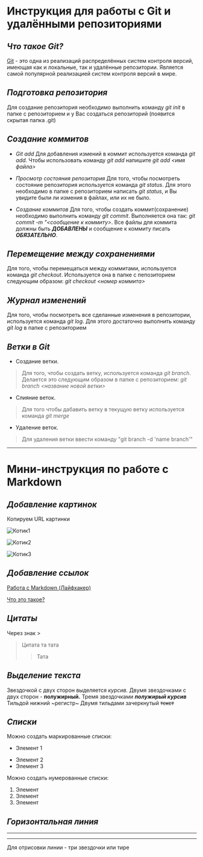 # **Инструкция для работы с Git и удалёнными репозиториями**

## *Что такое Git?*
[Git](https://ru.wikipedia.org/wiki/Git) - это одна из реализаций распределённых систем контроля версий, имеющая как и локальные, так и удалённые репозитории. Является самой популярной реализацией систем контроля версий в мире.
## *Подготовка репозитория*
Для создание репозитория необходимо выполнить команду *git init*  в папке с репозиторием и у Вас создаться репозиторий (появится скрытая папка .git)

## *Создание коммитов*

- *Git add*
Для добавления измений в коммит используется команда *git add*. Чтобы использовать команду *git add* напишите *git add <имя файла>*

- *Просмотр состояния репозитория*
Для того, чтобы посмотреть состояние репозитория используется команда *git status*. Для этого необходимо в папке с репозиторием написать *git status*, и Вы увидите были ли измения в файлах, или их не было.

- *Создание коммитов*
Для того, чтобы создать коммит(сохранение) необходимо выполнить команду *git commit*. Выполняется она так: *git commit -m "<сообщение к коммиту>*. Все файлы для коммита должны быть ***ДОБАВЛЕНЫ*** и сообщение к коммиту писать ***ОБЯЗАТЕЛЬНО***.

## *Перемещение между сохранениями*
Для того, чтобы перемещаться между коммитами, используется команда *git checkout*. Используется она в папке с пепозиторием следующим образом: *git checkout <номер коммита>*

## *Журнал изменений*
Для того, чтобы посмотреть все сделанные изменения в репозитории, используется команда *git log*. Для этого достаточно выполнить команду *git log* в папке с репозиторием

## *Ветки в Git*

- Создание ветки. 
>Для того, чтобы создать ветку, используется команда *git branch*. Делается это следующим образом в папке с репозиторием: *git branch <название новой ветки>*

 - Слияние веток. 
 >Для того чтобы дабавить ветку в текущую ветку используется команда *git merge <name branch>*

- Удаление веток. 
>Для удаления ветки ввести команду "git branch -d 'name branch'"

***

# **Мини-инструкция по работе с Markdown**
## *Добавление картинок*

Копируем URL картинки

![Котик1](https://encrypted-tbn0.gstatic.com/images?q=tbn:ANd9GcS__GTXeq74Rk2iDHQxyCLt5TtoaeX68a8gzQ&usqp=CAU)

![Котик2](https://encrypted-tbn0.gstatic.com/images?q=tbn:ANd9GcQXt5Lth9abukwX8tB7ObNU0NcI52-eBvrIqg8E70hgTYx0m-UMQv_ixPcuYkIVlakgjM4&usqp=CAU)

![Котик3](https://krasivosti.pro/uploads/posts/2022-06/1655441133_22-krasivosti-pro-p-koshka-v-berete-krasivo-foto-23.jpg)

## *Добавление ссылок*

[Работа с Markdown (Лайфхакер)](https://lifehacker.ru/chto-takoe-markdown/)

[Что это такое?](https://ru.wikipedia.org/wiki/Markdown)

## *Цитаты*
Через знак >
>Цитата та тата
>>Тата
## *Выделение текста*
Звездочкой с двух сторон выделяется *курсив.*
Двумя звездочками с двух сторон - **полужирный.**
Тремя звездочками ***полужирый курсив***
Тильдой нижний ~регистр~ 
Двумя тильдами зачеркнутый ~~текст~~
## *Списки*

Можно создать маркированные списки:
* Элемент 1
- Элемент 2
- Элемент 3

Можно создать нумерованные списки: 
1. Элемент 
2. Элемент 
3. Элемент 

## *Горизонтальная линия*
--- 
***
Для отрисовки линии - три звездочки или тире

